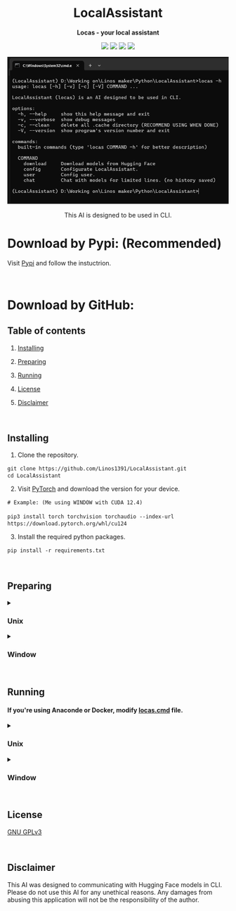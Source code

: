 <div align="center">

# LocalAssistant

**Locas - your local assistant**

[![][latest-release-shield]][latest-release-url]
[![][latest-commit-shield]][latest-commit-url]
[![][pypi-shield]][pypi-url]
[![][python-shield]][python-url]

[latest-release-shield]: https://badgen.net/github/release/Linos1391/LocalAssistant/development?icon=github
[latest-release-url]: https://github.com/Linos1391/LocalAssistant/releases/latest
[latest-commit-shield]: https://badgen.net/github/last-commit/Linos1391/LocalAssistant/main?icon=github
[latest-commit-url]: https://github.com/Linos1391/LocalAssistant/commits/main
[pypi-shield]: https://img.shields.io/badge/pypi-LocalAssistant-blue
[pypi-url]: https://pypi.org/project/LocalAssistant/
[python-shield]: https://img.shields.io/badge/python-3.10+-yellow
[python-url]: https://www.python.org/downloads/

![LocalAssistant](asset/LocalAssistant.png)

This AI is designed to be used in CLI.

</div>

# Download by Pypi: (Recommended)

Visit [Pypi](https://pypi.org/project/LocalAssistant) and follow the instuctrion.

<br>

# Download by GitHub:

## Table of contents

1. [Installing](#installing)

2. [Preparing](#preparing)

3. [Running](#running)

4. [License](#license)

5. [Disclaimer](#disclaimer)

<br>

## Installing

1. Clone the repository.

```
git clone https://github.com/Linos1391/LocalAssistant.git
cd LocalAssistant
```

2. Visit [PyTorch](https://pytorch.org/get-started/locally/) and download the version for your device.

```
# Example: (Me using WINDOW with CUDA 12.4)

pip3 install torch torchvision torchaudio --index-url https://download.pytorch.org/whl/cu124
```

3. Install the required python packages.

```
pip install -r requirements.txt
```

<br>

## Preparing 

<details>
  <summary><h3>Unix</h3></summary>

  Go to your `LocalAssistant` directory (where `requirements.txt` is stored). 

  ```
  cd ...
  ```

  Then thing goes:

  ```
  chmod a+x locas.cmd
  echo 'export LocalAssistant=$PWD
  export PATH=$LocalAssistant:$PATH' >> ~/.bash_profile
  source ~/.bash_profile
  ```

  <br>

  Before doing anything, we should download a model first.

  ```
  locas.cmd download -n Qwen Qwen/Qwen2.5-1.5B-Instruct 3
  ```

  **Notice:** Due to using .cmd, Unix user have to type 'locas.cmd' instead of 'locas'.

</details>

<details>
  <summary><h3>Window</h3></summary>
  
  Open your Powershell. Go to your `LocalAssistant` directory (where `requirements.txt` is stored). 
    
  ```
  cd ...
  ```
    
  Then thing goes:

  ```
  $old_path = [Environment]::GetEnvironmentVariable('path', 'user');
  $new_path = $old_path + ';' + $PWD
  [Environment]::SetEnvironmentVariable('path', $new_path,'User');
  ```

  Then close your Powershell.

  <br>

  Before doing anything, we should download a model first.

  ```
  locas download -n Qwen Qwen/Qwen2.5-1.5B-Instruct 3
  ```
  
</details>

<br>

## Running

#### If you're using Anaconde or Docker, modify [locas.cmd](locas.cmd) file.

<details>
  <summary><h3>Unix</h3></summary>
  
  **Notice:** Due to using .cmd, Unix user have to type 'locas.cmd' instead of 'locas'.

  ```
  locas.cmd ...
  ```

  Use `locas.cmd -h` for more.
    
</details>

<details>
  <summary><h3>Window</h3></summary>
  
  ```
  locas ...
  ```

  Use `locas -h` for more.
  
</details>

<br>

## License

[GNU GPLv3](LICENSE)

<br>

## Disclaimer

This AI was designed to communicating with Hugging Face models in CLI. Please do not use this AI for any unethical reasons. Any damages from abusing this application will not be the responsibility of the author.
